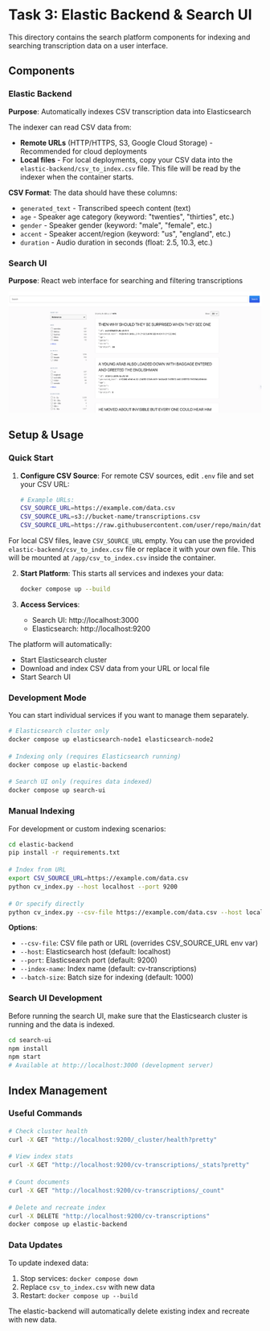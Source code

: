 # Task 3: Elastic Backend & Search UI

This directory contains the search platform components for indexing and searching transcription data on a user interface.

## Components

### Elastic Backend
**Purpose**: Automatically indexes CSV transcription data into Elasticsearch

The indexer can read CSV data from:
- **Remote URLs** (HTTP/HTTPS, S3, Google Cloud Storage) - Recommended for cloud deployments
- **Local files** - For local deployments, copy your CSV data into the `elastic-backend/csv_to_index.csv` file. This file will be read by the indexer when the container starts.

**CSV Format**: The data should have these columns:
- `generated_text` - Transcribed speech content (text)
- `age` - Speaker age category (keyword: "twenties", "thirties", etc.)  
- `gender` - Speaker gender (keyword: "male", "female", etc.)
- `accent` - Speaker accent/region (keyword: "us", "england", etc.)
- `duration` - Audio duration in seconds (float: 2.5, 10.3, etc.)

### Search UI
**Purpose**: React web interface for searching and filtering transcriptions

![Search UI Screenshot](search_ui.png)

## Setup & Usage

### Quick Start

1. **Configure CSV Source**: For remote CSV sources, edit `.env` file and set your CSV URL:
   ```bash
   # Example URLs:
   CSV_SOURCE_URL=https://example.com/data.csv
   CSV_SOURCE_URL=s3://bucket-name/transcriptions.csv
   CSV_SOURCE_URL=https://raw.githubusercontent.com/user/repo/main/data.csv
   ```
For local CSV files, leave `CSV_SOURCE_URL` empty. You can use the provided `elastic-backend/csv_to_index.csv` file or replace it with your own file. This will be mounted at `/app/csv_to_index.csv` inside the container.

2. **Start Platform**: This starts all services and indexes your data:
   ```bash
   docker compose up --build
   ```

3. **Access Services**:
   - Search UI: http://localhost:3000
   - Elasticsearch: http://localhost:9200

The platform will automatically:
- Start Elasticsearch cluster
- Download and index CSV data from your URL or local file
- Start Search UI

### Development Mode
You can start individual services if you want to manage them separately.

```bash
# Elasticsearch cluster only
docker compose up elasticsearch-node1 elasticsearch-node2

# Indexing only (requires Elasticsearch running)
docker compose up elastic-backend

# Search UI only (requires data indexed)
docker compose up search-ui
```

### Manual Indexing
For development or custom indexing scenarios:

```bash
cd elastic-backend
pip install -r requirements.txt

# Index from URL
export CSV_SOURCE_URL=https://example.com/data.csv
python cv_index.py --host localhost --port 9200

# Or specify directly
python cv_index.py --csv-file https://example.com/data.csv --host localhost
```

**Options**:
- `--csv-file`: CSV file path or URL (overrides CSV_SOURCE_URL env var)
- `--host`: Elasticsearch host (default: localhost)
- `--port`: Elasticsearch port (default: 9200)
- `--index-name`: Index name (default: cv-transcriptions)
- `--batch-size`: Batch size for indexing (default: 1000)

### Search UI Development
Before running the search UI, make sure that the Elasticsearch cluster is running and the data is indexed.
```bash
cd search-ui
npm install
npm start
# Available at http://localhost:3000 (development server)
```

## Index Management

### Useful Commands
```bash
# Check cluster health
curl -X GET "http://localhost:9200/_cluster/health?pretty"

# View index stats
curl -X GET "http://localhost:9200/cv-transcriptions/_stats?pretty"

# Count documents
curl -X GET "http://localhost:9200/cv-transcriptions/_count"

# Delete and recreate index
curl -X DELETE "http://localhost:9200/cv-transcriptions"
docker compose up elastic-backend
```

### Data Updates
To update indexed data:
1. Stop services: `docker compose down`
2. Replace `csv_to_index.csv` with new data
3. Restart: `docker compose up --build`

The elastic-backend will automatically delete existing index and recreate with new data.